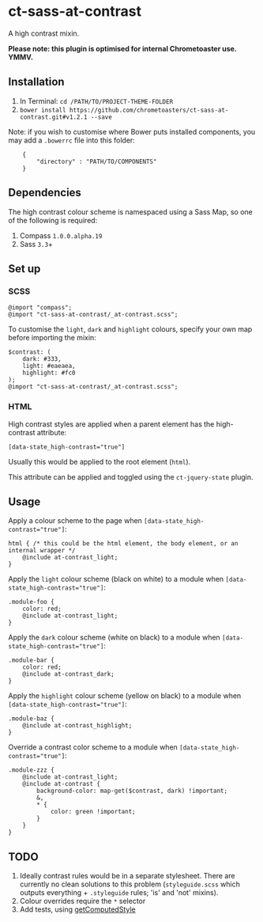 ct-sass-at-contrast
===========

A high contrast mixin.

__Please note: this plugin is optimised for internal Chrometoaster use. YMMV.__

## Installation

1. In Terminal: `cd /PATH/TO/PROJECT-THEME-FOLDER`
1. `bower install https://github.com/chrometoasters/ct-sass-at-contrast.git#v1.2.1 --save`

Note: if you wish to customise where Bower puts installed components, you may add a `.bowerrc` file into this folder:

        {
            "directory" : "PATH/TO/COMPONENTS"
        }


## Dependencies

The high contrast colour scheme is namespaced using a Sass Map, so one of the following is required:

1. Compass `1.0.0.alpha.19`
1. Sass `3.3`+

## Set up

### SCSS

    @import "compass";
    @import "ct-sass-at-contrast/_at-contrast.scss";

To customise the `light`, `dark` and `highlight` colours, specify your own map before importing the mixin:

    $contrast: (
        dark: #333,
        light: #eaeaea,
        highlight: #fc0
    );
    @import "ct-sass-at-contrast/_at-contrast.scss";

### HTML

High contrast styles are applied when a parent element has the high-contrast attribute:

    [data-state_high-contrast="true"]

Usually this would be applied to the root element (`html`).

This attribute can be applied and toggled using the `ct-jquery-state` plugin.

## Usage

Apply a colour scheme to the page when `[data-state_high-contrast="true"]`:

    html { /* this could be the html element, the body element, or an internal wrapper */
        @include at-contrast_light;
    }

Apply the `light` colour scheme (black on white) to a module when `[data-state_high-contrast="true"]`:

    .module-foo {
        color: red;
        @include at-contrast_light;
    }

Apply the `dark` colour scheme (white on black) to a module when `[data-state_high-contrast="true"]`:

    .module-bar {
        color: red;
        @include at-contrast_dark;
    }

Apply the `highlight` colour scheme (yellow on black) to a module when `[data-state_high-contrast="true"]`:

    .module-baz {
        @include at-contrast_highlight;
    }

Override a contrast color scheme to a module when `[data-state_high-contrast="true"]`:

    .module-zzz {
        @include at-contrast_light;
        @include at-contrast {
            background-color: map-get($contrast, dark) !important;
            &,
            * {
                color: green !important;
            }
        }
    }

## TODO

1. Ideally contrast rules would be in a separate stylesheet. There are currently no clean solutions to this problem (`styleguide.scss` which outputs everything + `.styleguide` rules; 'is' and 'not' mixins).
1. Colour overrides require the `*` selector
1. Add tests, using [getComputedStyle](http://stackoverflow.com/questions/19137507/jquery-equivalent-for-getcomputedstyle)